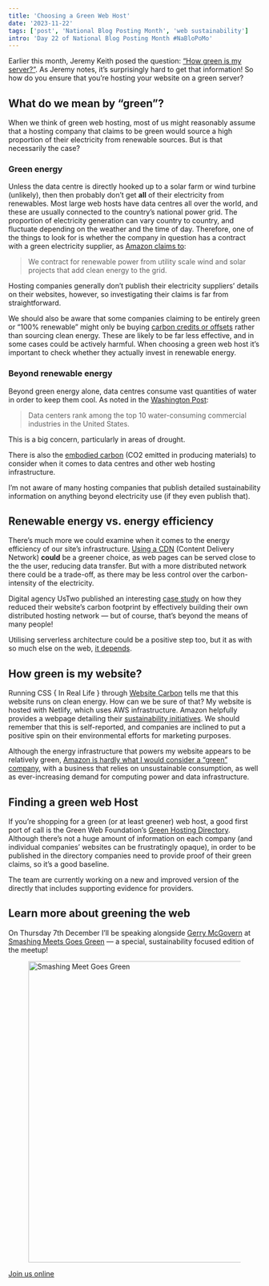 ```yaml
---
title: 'Choosing a Green Web Host'
date: '2023-11-22'
tags: ['post', 'National Blog Posting Month', 'web sustainability']
intro: 'Day 22 of National Blog Posting Month #NaBloPoMo'
---
```


Earlier this month, Jeremy Keith posed the question: [“How green is my server?”](https://adactio.com/journal/20646). As Jeremy notes, it’s surprisingly hard to get that information! So how do you ensure that you’re hosting your website on a green server?

## What do we mean by “green”?

When we think of green web hosting, most of us might reasonably assume that a hosting company that claims to be green would source a high proportion of their electricity from renewable sources. But is that necessarily the case?

### Green energy

Unless the data centre is directly hooked up to a solar farm or wind turbine (unlikely), then then probably don’t get **all** of their electricity from renewables. Most large web hosts have data centres all over the world, and these are usually connected to the country’s national power grid. The proportion of electricity generation can vary country to country, and fluctuate depending on the weather and the time of day. Therefore, one of the things to look for is whether the company in question has a contract with a green electricity supplier, as [Amazon claims to](https://sustainability.aboutamazon.com/products-services/the-cloud?energyType=true#renewable-energy):

> We contract for renewable power from utility scale wind and solar projects that add clean energy to the grid.

Hosting companies generally don’t publish their electricity suppliers’ details on their websites, however, so investigating their claims is far from straightforward.

We should also be aware that some companies claiming to be entirely green or “100% renewable” might only be buying [carbon credits or offsets](https://en.wikipedia.org/wiki/Carbon_offsets_and_credits) rather than sourcing clean energy. These are likely to be far less effective, and in some cases could be actively harmful. When choosing a green web host it’s important to check whether they actually invest in renewable energy.

### Beyond renewable energy

Beyond green energy alone, data centres consume vast quantities of water in order to keep them cool. As noted in the [Washington Post](https://www.washingtonpost.com/climate-environment/2023/04/25/data-centers-drought-water-use/):

> Data centers rank among the top 10 water-consuming commercial industries in the United States.

This is a big concern, particularly in areas of drought.

There is also the [embodied carbon](https://circularecology.com/carbon-footprint-v-embodied-carbon.html) (CO2 emitted in producing materials) to consider when it comes to data centres and other web hosting infrastructure.

I’m not aware of many hosting companies that publish detailed sustainability information on anything beyond electricity use (if they even publish that).

## Renewable energy vs. energy efficiency

There’s much more we could examine when it comes to the energy efficiency of our site’s infrastructure. [Using a CDN](https://www.wholegraindigital.com/blog/how-using-a-cdn-is-better-for-people-and-the-planet/) (Content Delivery Network) **could** be a greener choice, as web pages can be served close to the the user, reducing data transfer. But with a more distributed network there could be a trade-off, as there may be less control over the carbon-intensity of the electricity.

Digital agency UsTwo published an interesting [case study](https://ustwo.com/blog/reducing-the-carbon-footprint-of-our-website/) on how they reduced their website’s carbon footprint by effectively building their own distributed hosting network — but of course, that’s beyond the means of many people!

Utilising serverless architecture could be a positive step too, but it as with so much else on the web, [it depends](https://dev.to/slsbytheodo/you-thought-serverless-was-green-here-is-how-to-really-make-it-sustainable-1m0p).

## How green is my website?

Running CSS { In Real Life } through [Website Carbon](https://www.websitecarbon.com) tells me that this website runs on clean energy. How can we be sure of that? My website is hosted with Netlify, which uses AWS infrastructure. Amazon helpfully provides a webpage detailing their [sustainability initiatives](https://sustainability.aboutamazon.com/products-services). We should remember that this is self-reported, and companies are inclined to put a positive spin on their environmental efforts for marketing purposes.

Although the energy infrastructure that powers my website appears to be relatively green, [Amazon is hardly what I would consider a “green” company](https://www.theverge.com/2022/8/1/23287351/amazon-climate-change-carbon-emissions-worse-2021), with a business that relies on unsustainable consumption, as well as ever-increasing demand for computing power and data infrastructure.

## Finding a green web Host

If you’re shopping for a green (or at least greener) web host, a good first port of call is the Green Web Foundation’s [Green Hosting Directory](https://www.thegreenwebfoundation.org/tools/directory/). Although there’s not a huge amount of information on each company (and individual companies’ websites can be frustratingly opaque), in order to be published in the directory companies need to provide proof of their green claims, so it’s a good baseline.

The team are currently working on a new and improved version of the directly that includes supporting evidence for providers.

## Learn more about greening the web

On Thursday 7th December I’ll be speaking alongside [Gerry McGovern](https://gerrymcgovern.com/) at [Smashing Meets Goes Green](https://smashingconf.com/meets-green) — a special, sustainability focused edition of the meetup!

<figure>
  <img src="/smashing-meets-goes-green.svg" width="800" height="600"  alt="Smashing Meet Goes Green">
</figure>

[Join us online](https://smashingconf.com/meets-green)
